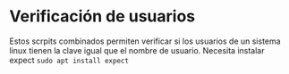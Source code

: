 # Verificación de usuarios
Estos scrpits combinados permiten verificar si los usuarios de un sistema linux tienen la clave igual que el nombre de usuario.
Necesita instalar expect
`sudo apt install expect`
